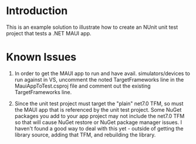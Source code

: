 # Introduction 
This is an example solution to illustrate how to create an NUnit unit test project that tests a .NET MAUI app.

# Known Issues
 1. In order to get the MAUI app to run and have avail. simulators/devices to run against in VS, uncomment the noted TargetFrameworks line in the MauiAppToTest.csproj file and comment out the existing TargetFrameworks line.

 2. Since the unit test project must target the "plain" net7.0 TFM, so must the MAUI app that is referenced by the unit test project. Some NuGet packages you add to your app project may not include the net7.0 TFM so that will cause NuGet restore or NuGet package manager issues. I haven't found a good way to deal with this yet - outside of getting the library source, adding that TFM, and rebuilding the library.
